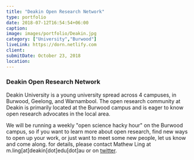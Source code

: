 ```yaml
---
title: "Deakin Open Research Network"
type: portfolio
date: 2018-07-12T16:54:54+06:00
caption:
image: images/portfolio/Deakin.jpg
category: ["University","Burwood"]
liveLink: https://dorn.netlify.com
client: 
submitDate: October 23, 2018
location: 
---
```

### Deakin Open Research Network

Deakin University is a young university spread across 4 campuses, in Burwood, Geelong, and Warnambool. The open research community at Deakin is primarily located at the Burwood campus and is eager to know open research advocates in the local area. 

We will be running a weekly "open science hacky hour" on the Burwood campus, so if you want to learn more about open research, find new ways to open up your work, or just want to meet some new people, let us know and come along. for details, please contact Mathew Ling at m.ling[at]deakin[dot]edu[dot]au or on [twitter](https://twitter.com/lingtax). 

